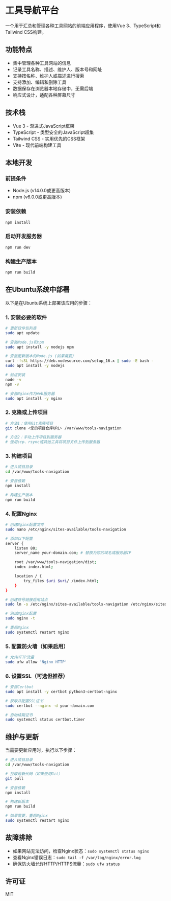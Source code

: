 # 工具导航平台

一个用于汇总和管理各种工具网站的前端应用程序，使用Vue 3、TypeScript和Tailwind CSS构建。

## 功能特点

- 集中管理各种工具网站的信息
- 记录工具名称、描述、维护人、版本号和网址
- 支持按名称、维护人或描述进行搜索
- 支持添加、编辑和删除工具
- 数据保存在浏览器本地存储中，无需后端
- 响应式设计，适配各种屏幕尺寸

## 技术栈

- Vue 3 - 渐进式JavaScript框架
- TypeScript - 类型安全的JavaScript超集
- Tailwind CSS - 实用优先的CSS框架
- Vite - 现代前端构建工具

## 本地开发

### 前提条件

- Node.js (v14.0.0或更高版本)
- npm (v6.0.0或更高版本)

### 安装依赖

```bash
npm install
```

### 启动开发服务器

```bash
npm run dev
```

### 构建生产版本

```bash
npm run build
```

## 在Ubuntu系统中部署

以下是在Ubuntu系统上部署该应用的步骤：

### 1. 安装必要的软件

```bash
# 更新软件包列表
sudo apt update

# 安装Node.js和npm
sudo apt install -y nodejs npm

# 安装更新版本的Node.js (如果需要)
curl -fsSL https://deb.nodesource.com/setup_16.x | sudo -E bash -
sudo apt install -y nodejs

# 验证安装
node -v
npm -v

# 安装Nginx作为Web服务器
sudo apt install -y nginx
```

### 2. 克隆或上传项目

```bash
# 方法1：使用Git克隆项目
git clone <您的项目仓库URL> /var/www/tools-navigation

# 方法2：手动上传项目到服务器
# 使用scp、rsync或其他工具将项目文件上传到服务器
```

### 3. 构建项目

```bash
# 进入项目目录
cd /var/www/tools-navigation

# 安装依赖
npm install

# 构建生产版本
npm run build
```

### 4. 配置Nginx

```bash
# 创建Nginx配置文件
sudo nano /etc/nginx/sites-available/tools-navigation

# 添加以下配置
server {
    listen 80;
    server_name your-domain.com; # 替换为您的域名或服务器IP

    root /var/www/tools-navigation/dist;
    index index.html;

    location / {
        try_files $uri $uri/ /index.html;
    }
}

# 创建符号链接启用站点
sudo ln -s /etc/nginx/sites-available/tools-navigation /etc/nginx/sites-enabled/

# 测试Nginx配置
sudo nginx -t

# 重启Nginx
sudo systemctl restart nginx
```

### 5. 配置防火墙（如果启用）

```bash
# 允许HTTP流量
sudo ufw allow 'Nginx HTTP'
```

### 6. 设置SSL（可选但推荐）

```bash
# 安装Certbot
sudo apt install -y certbot python3-certbot-nginx

# 获取并配置SSL证书
sudo certbot --nginx -d your-domain.com

# 自动续期证书
sudo systemctl status certbot.timer
```

## 维护与更新

当需要更新应用时，执行以下步骤：

```bash
# 进入项目目录
cd /var/www/tools-navigation

# 拉取最新代码（如果使用Git）
git pull

# 安装依赖
npm install

# 构建新版本
npm run build

# 如果需要，重启Nginx
sudo systemctl restart nginx
```

## 故障排除

- 如果网站无法访问，检查Nginx状态：`sudo systemctl status nginx`
- 查看Nginx错误日志：`sudo tail -f /var/log/nginx/error.log`
- 确保防火墙允许HTTP/HTTPS流量：`sudo ufw status`

## 许可证

MIT

